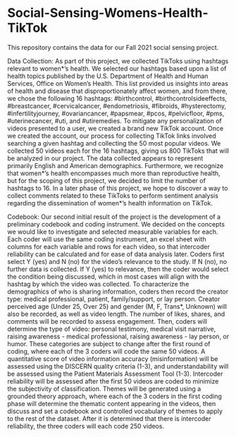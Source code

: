 # Social-Sensing-Womens-Health-TikTok
This repository contains the data for our Fall 2021 social sensing project.

Data Collection:
  As part of this project, we collected TikToks using hashtags relevant to women*’s health. We selected our hashtags based upon a list of health topics published by the U.S. Department of Health and Human Services, Office on Women’s Health. This list provided us insights into areas of health and disease that disproportionately affect women, and from there, we chose the following 16 hashtags: #birthcontrol, #birthcontrolsideeffects, #breastcancer, #cervicalcancer, #endometriosis, #fibroids, #hysterectomy, #infertilityjourney, #ovariancancer, #papsmear, #pcos, #pelvicfloor, #pms, #uterinecancer, #uti, and #utiremedies. To mitigate any personalization of videos presented to a user, we created a brand new TikTok account. Once we created the account, our process for collecting TikTok links involved searching a given hashtag and collecting the 50 most popular videos. We collected 50 videos each for the 16 hashtags, giving us 800 TikToks that will be analyzed in our project.
  The data collected appears to represent primarily English and American demographics. Furthermore, we recognize that women*’s health encompasses much more than reproductive health, but for the scoping of this project, we decided to limit the number of hashtags to 16. In a later phase of this project, we hope to discover a way to collect comments related to these TikToks to perform sentiment analysis regarding the dissemination of women*’s health information on TikTok. 

Codebook:
  Our second initial result of the project is the development of a preliminary codebook and coding instrument. We decided on the concepts we would like to investigate and selected measurable variables for each. Each coder will use the same coding instrument, an excel sheet with columns for each variable and rows for each video, so that intercoder reliability can be calculated and for ease of data analysis later. Coders first select Y (yes) and N (no) for the video’s relevance to the study. If N (no), no further data is collected. If Y (yes) to relevance, then the coder would select the condition being discussed, which in most cases will align with the hashtag by which the video was collected. To characterize the demographics of who is sharing information, coders then record the creator type: medical professional, patient, family/support, or lay person. Creator perceived age (Under 25, Over 25) and gender (M, F, Trans*, Unknown) will also be recorded, as well as video length. The number of likes, shares, and comments will be recorded to assess engagement. Then, coders will determine the type of video: personal testimony, medical visit narrative, raising awareness - medical professional, raising awareness - lay person, or humor. These categories are subject to change after the first round of coding, where each of the 3 coders will code the same 50 videos. A quantitative score of video information accuracy (misinformation) will be assessed using the DISCERN quality criteria (1-3), and understandability will be assessed using the Patient Materials Assessment Tool (1-3). Intercoder reliability will be assessed after the first 50 videos are coded to minimize the subjectivity of classification. Themes will be generated using a grounded theory approach, where each of the 3 coders in the first coding phase will determine the thematic content appearing in the videos, then discuss and set a codebook and controlled vocabulary of themes to apply to the rest of the dataset. After it is determined that there is intercoder reliability, the three coders will each code 250 videos. 
